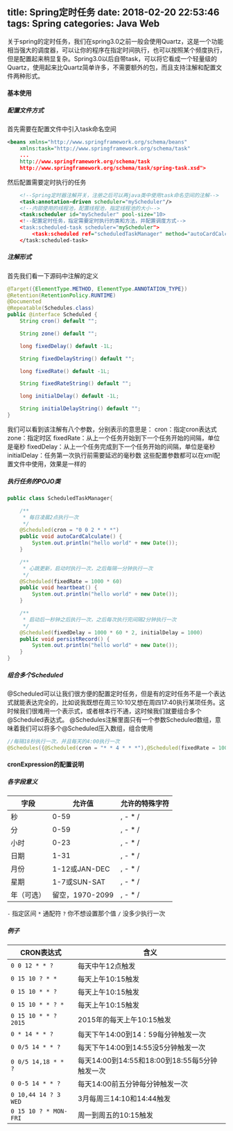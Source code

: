 title: Spring定时任务
date: 2018-02-20 22:53:46
tags: Spring
categories: Java Web
---

关于spring的定时任务，我们在spring3.0之前一般会使用Quartz，这是一个功能相当强大的调度器，可以让你的程序在指定时间执行，也可以按照某个频度执行，但是配置起来稍显复杂。Spring3.0以后自带task，可以将它看成一个轻量级的Quartz，使用起来比Quartz简单许多，不需要额外的包，而且支持注解和配置文件两种形式。
#### 基本使用
##### 配置文件方式
首先需要在配置文件中引入task命名空间
```xml
<beans xmlns="http://www.springframework.org/schema/beans"
	xmlns:task="http://www.springframework.org/schema/task"
    ...
    http://www.springframework.org/schema/task
    http://www.springframework.org/schema/task/spring-task.xsd">
```
然后配置需要定时执行的任务
```xml
	<!--Spring定时器注解开关，注册之后可以再java类中使用task命名空间的注解-->
	<task:annotation-driven scheduler="myScheduler"/>
    <!--内部使用的线程池，配置线程池，指定线程池的大小-->
    <task:scheduler id="myScheduler" pool-size="10>
    <!--配置定时任务，指定需要定时执行的类和方法，并配置调度方式-->
    <task:scheduled-task scheduler="myScheduler">
    	<task:scheduled ref="scheduledTaskManager" method="autoCardCalculate" cron="0 5 * * * *"/>
    </task:scheduled-task>
```

<!--more-->

##### 注解形式
首先我们看一下源码中注解的定义
```java
@Target({ElementType.METHOD, ElementType.ANNOTATION_TYPE})
@Retention(RetentionPolicy.RUNTIME)
@Documented
@Repeatable(Schedules.class)
public @interface Scheduled {
    String cron() default "";

    String zone() default "";

    long fixedDelay() default -1L;

    String fixedDelayString() default "";

    long fixedRate() default -1L;

    String fixedRateString() default "";

    long initialDelay() default -1L;

    String initialDelayString() default "";
}
```
我们可以看到该注解有八个参数，分别表示的意思是：
cron：指定cron表达式
zone：指定时区
fixedRate：从上一个任务开始到下一个任务开始的间隔，单位是毫秒
fixedDelay：从上一个任务完成到下一个任务开始的间隔，单位是毫秒
initialDelay：任务第一次执行前需要延迟的毫秒数
这些配置参数都可以在xml配置文件中使用，效果是一样的
##### 执行任务的POJO类
```java
public class ScheduledTaskManager{

	/**
     * 每日凌晨2点执行一次
     */
    @Scheduled(cron = "0 0 2 * * *")
    public void autoCardCalculate() {
        System.out.println("hello world" + new Date());
    }

    /**
     * 心跳更新，启动时执行一次，之后每隔一分钟执行一次
     */
    @Scheduled(fixedRate = 1000 * 60)
    public void heartbeat() {
        System.out.println("hello world" + new Date());
    }

    /**
     * 启动后一秒钟之后执行一次，之后每次执行完间隔2分钟执行一次
     */
    @Scheduled(fixedDelay = 1000 * 60 * 2, initialDelay = 1000)
    public void persistRecord() {
        System.out.println("hello world" + new Date());
    }
}
```
##### 组合多个Scheduled
@Scheduled可以让我们很方便的配置定时任务，但是有的定时任务不是一个表达式就能表达完全的，比如说我既想在周三10:10又想在周四17:40执行某项任务。这时候我们很难用一个表示式，或者根本行不通，这时候我们就要组合多个@Scheduled表达式。
@Schedules注解里面只有一个参数Scheduled数组，意味着我们可以将多个@Scheduled压入数组，组合使用
```java
//每隔18秒执行一次，并且每天的4:00执行一次
@Schedules({@Scheduled(cron = "* * 4 * * *"),@Scheduled(fixedRate = 1000*18)})
```
#### cronExpression的配置说明
##### 各字段意义

字段        | 允许值      |允许的特殊字符
-----------|------------|------------
秒          | 0-59      | , - * /
分          | 0-59      | , - * /
小时        | 0-23       | , - * /
日期        | 1-31       | , - * /
月份        | 1-12或JAN-DEC| , - * /
星期        | 1-7或SUN-SAT        | , - * /
年（可选）   | 留空，1970-2099 | , - * /
`-` 指定区间
`*` 通配符
`?` 你不想设置那个值
`/` 没多少执行一次
##### 例子
CRON表达式     | 含义
--------------|---------------
`0 0 12 * * ?`| 每天中午12点触发
`0 15 10 ? * *`|每天上午10:15触发
`0 15 10 * * ?`|每天上午10:15触发
`0 15 10 * * ? *`| 每天上午10:15触发
`0 15 10 * * ? 2015`| 2015年的每天上午10:15触发
`0 * 14 * * ?`| 每天下午14:00到14：59每分钟触发一次
`0 0/5 14 * * ?`|每天下午14:00到14:55没5分钟触发一次
`0 0/5 14,18 * * ?`|每天14:00到14:55和18:00到18:55每5分钟触发一次
`0 0-5 14 * * ?`| 每天14:00前五分钟每分钟触发一次
`0 10,44 14 ? 3 WED`|3月每周三14:10和14:44触发
`0 15 10 ? * MON-FRI`|周一到周五的10:15触发